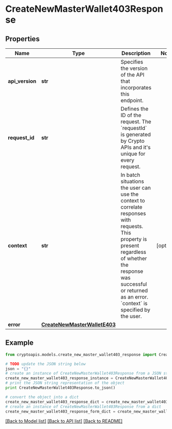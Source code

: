 # CreateNewMasterWallet403Response


## Properties
Name | Type | Description | Notes
------------ | ------------- | ------------- | -------------
**api_version** | **str** | Specifies the version of the API that incorporates this endpoint. | 
**request_id** | **str** | Defines the ID of the request. The &#x60;requestId&#x60; is generated by Crypto APIs and it&#39;s unique for every request. | 
**context** | **str** | In batch situations the user can use the context to correlate responses with requests. This property is present regardless of whether the response was successful or returned as an error. &#x60;context&#x60; is specified by the user. | [optional] 
**error** | [**CreateNewMasterWalletE403**](CreateNewMasterWalletE403.md) |  | 

## Example

```python
from cryptoapis.models.create_new_master_wallet403_response import CreateNewMasterWallet403Response

# TODO update the JSON string below
json = "{}"
# create an instance of CreateNewMasterWallet403Response from a JSON string
create_new_master_wallet403_response_instance = CreateNewMasterWallet403Response.from_json(json)
# print the JSON string representation of the object
print CreateNewMasterWallet403Response.to_json()

# convert the object into a dict
create_new_master_wallet403_response_dict = create_new_master_wallet403_response_instance.to_dict()
# create an instance of CreateNewMasterWallet403Response from a dict
create_new_master_wallet403_response_form_dict = create_new_master_wallet403_response.from_dict(create_new_master_wallet403_response_dict)
```
[[Back to Model list]](../README.md#documentation-for-models) [[Back to API list]](../README.md#documentation-for-api-endpoints) [[Back to README]](../README.md)


